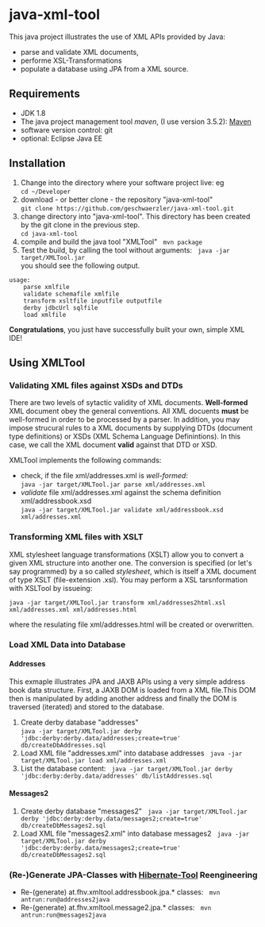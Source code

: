 # java-xml-tool
This java project illustrates the use of XML APIs provided by Java:
* parse and validate XML documents,
* performe XSL-Transformations
* populate a database using JPA from a XML source.

## Requirements
* JDK 1.8
* The java project management tool _maven_, (I use version 3.5.2): [Maven](https://maven.apache.org/)
* software version control: git
* optional: Eclipse Java EE

## Installation
1. Change into the directory where your software project live: eg  
`cd ~/Developer`
1. download - or better clone - the repository "java-xml-tool"  
`git clone https://github.com/geschwaerzler/java-xml-tool.git`
1. change directory into "java-xml-tool". This directory has been created by the git clone in the previous step.  
`cd java-xml-tool`
1. compile and build the java tool "XMLTool"  
`mvn package`
1. Test the build, by calling the tool without arguments:  
`java -jar target/XMLTool.jar`  
you should see the following output.


```  
usage:  
	parse xmlfile  
	validate schemafile xmlfile  
	transform xsltfile inputfile outputfile  
	derby jdbcUrl sqlfile  
	load xmlfile  
```

**Congratulations**, you just have successfully built your own, simple XML IDE!

## Using XMLTool

### Validating XML files against XSDs and DTDs
There are two levels of sytactic validity of XML documents. **Well-formed** XML document obey the general conventions. All XML docuents **must** be well-formed in order to be processed by a parser. In addition, you may impose strucural rules to a XML documents by supplying DTDs (document type definitions) or XSDs (XML Schema Language Definintions). In this case, we call the XML document **valid** against that DTD or XSD. 

XMLTool implements the following commands:
* check, if the file xml/addresses.xml is *well-formed*:  
`java -jar target/XMLTool.jar parse xml/addresses.xml`
* *validate* file xml/addresses.xml against the schema definition xml/addressbook.xsd  
`java -jar target/XMLTool.jar validate xml/addressbook.xsd xml/addresses.xml`

### Transforming XML files with XSLT
XML stylesheet language transformations (XSLT) allow you to convert a given XML structure into another one. The conversion is specified (or let's say programmed) by a so called *stylesheet*, which is itself a XML document of type XSLT (file-extension .xsl). You may perform a XSL tarsnformation with XSLTool by issueing:

`java -jar target/XMLTool.jar transform xml/addresses2html.xsl xml/addresses.xml xml/addresses.html`

where the resulating file xml/addresses.html will be created or overwritten.

### Load XML Data into Database

#### Addresses
This exmaple illustrates JPA and JAXB APIs using a very simple address book data structure. First, a JAXB DOM is loaded from a XML file.This DOM then is manipulated by adding another address and finally the DOM is traversed (iterated) and stored to the database.

1. Create derby database "addresses"  
`java -jar target/XMLTool.jar derby 'jdbc:derby:derby.data/addresses;create=true' db/createDbAddresses.sql`
1. Load XML file "addresses.xml" into database addresses  
`java -jar target/XMLTool.jar load xml/addresses.xml`
1. List the database content:  
`java -jar target/XMLTool.jar derby 'jdbc:derby:derby.data/addresses' db/listAddresses.sql`

#### Messages2
1. Create derby database "messages2"  
`java -jar target/XMLTool.jar derby 'jdbc:derby:derby.data/messages2;create=true' db/createDbMessages2.sql`
1. Load XML file "messages2.xml" into database messages2  
`java -jar target/XMLTool.jar derby 'jdbc:derby:derby.data/messages2;create=true' db/createDbMessages2.sql`

### (Re-)Generate JPA-Classes with [Hibernate-Tool](http://hibernate.org/tools/) Reengineering

* Re-(generate) at.fhv.xmltool.addressbook.jpa.* classes:  
`mvn antrun:run@addresses2java`
* Re-(generate) at.fhv.xmltool.message2.jpa.* classes:  
`mvn antrun:run@messages2java`
